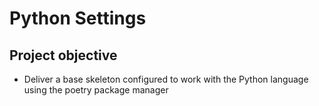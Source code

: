 # Python Settings

## Project objective
- Deliver a base skeleton configured to work with the Python language
  using the poetry package manager
